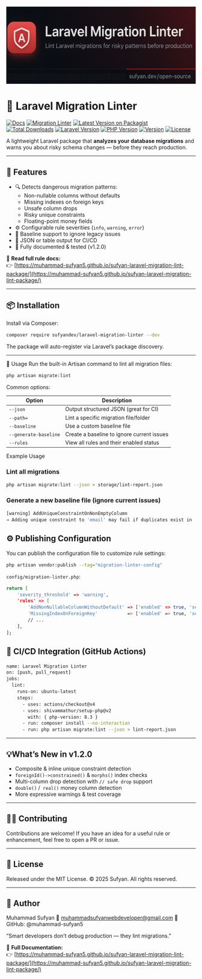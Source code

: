<p>
  <img src="assets/preview.png" alt="Laravel Migration Linter report" width="900">
</p>

# 🧩 Laravel Migration Linter  
[![Docs](https://img.shields.io/badge/docs-online-brightgreen?style=flat-square)](https://muhammad-sufyan5.github.io/sufyan-laravel-migration-lint-package/)
[![Migration Linter](https://github.com/muhammad-sufyan5/sufyan-laravel-migration-lint-package/actions/workflows/migration-linter.yml/badge.svg)](https://github.com/muhammad-sufyan5/sufyan-laravel-migration-lint-package/actions)
[![Latest Version on Packagist](https://img.shields.io/packagist/v/sufyandev/laravel-migration-linter.svg?style=flat-square)](https://packagist.org/packages/sufyandev/laravel-migration-linter)
[![Total Downloads](https://img.shields.io/packagist/dt/sufyandev/laravel-migration-linter.svg?style=flat-square)](https://packagist.org/packages/sufyandev/laravel-migration-linter)
[![Laravel Version](https://img.shields.io/badge/Laravel-10%2B-orange?style=flat-square)](#)
[![PHP Version](https://img.shields.io/badge/PHP-8.2%2B-blue?style=flat-square)](#)
[![Version](https://img.shields.io/badge/version-v1.2.0-green?style=flat-square)](#)
[![License](https://img.shields.io/badge/license-MIT-green.svg?style=flat-square)](LICENSE)

A lightweight Laravel package that **analyzes your database migrations** and warns you about risky schema changes — before they reach production.  

---

## 🚀 Features
- 🔍 Detects dangerous migration patterns:
  - Non-nullable columns without defaults  
  - Missing indexes on foreign keys  
  - Unsafe column drops  
  - Risky unique constraints  
  - Floating-point money fields
- ⚙️ Configurable rule severities (`info`, `warning`, `error`)
- 🧠 Baseline support to ignore legacy issues
- 🧾 JSON or table output for CI/CD
- 🧩 Fully documented & tested (v1.2.0)

📘 **Read full rule docs:**  
👉 [https://muhammad-sufyan5.github.io/sufyan-laravel-migration-lint-package/](https://muhammad-sufyan5.github.io/sufyan-laravel-migration-lint-package/)

---

## 📦 Installation
Install via Composer:  
```bash
composer require sufyandev/laravel-migration-linter --dev
```
The package will auto-register via Laravel’s package discovery.

---

🧩 Usage
Run the built-in Artisan command to lint all migration files:

```bash
php artisan migrate:lint
```
Common options:

| Option                | Description                                |
| --------------------- | ------------------------------------------ |
| `--json`              | Output structured JSON (great for CI)      |
| `--path=`             | Lint a specific migration file/folder      |
| `--baseline`          | Use a custom baseline file                 |
| `--generate-baseline` | Create a baseline to ignore current issues |
| `--rules`             | View all rules and their enabled status    |

Example Usage

### Lint all migrations
```bash
php artisan migrate:lint --json > storage/lint-report.json
```
### Generate a new baseline file (ignore current issues)
```bash
[warning] AddUniqueConstraintOnNonEmptyColumn
→ Adding unique constraint to 'email' may fail if duplicates exist in 'users'.

```

## ⚙️ Publishing Configuration

You can publish the configuration file to customize rule settings:

```bash
php artisan vendor:publish --tag="migration-linter-config"
```
`config/migration-linter.php`:

```bash
return [
    'severity_threshold' => 'warning',
    'rules' => [
        'AddNonNullableColumnWithoutDefault' => ['enabled' => true, 'severity' => 'warning'],
        'MissingIndexOnForeignKey'           => ['enabled' => true, 'severity' => 'warning'],
        // ...
    ],
];

```
## 🧾 CI/CD Integration (GitHub Actions)
```bash
name: Laravel Migration Linter
on: [push, pull_request]
jobs:
  lint:
    runs-on: ubuntu-latest
    steps:
      - uses: actions/checkout@v4
      - uses: shivammathur/setup-php@v2
        with: { php-version: 8.3 }
      - run: composer install --no-interaction
      - run: php artisan migrate:lint --json > lint-report.json

```
---

## 💡What’s New in v1.2.0

- Composite & inline unique constraint detection
- `foreignId()->constrained()` & `morphs()` index checks
- Multi-column drop detection with `// safe drop` support
- `double()` /` real()` money column detection
- More expressive warnings & test coverage

---

## 🧑‍💻 Contributing
Contributions are welcome!
If you have an idea for a useful rule or enhancement, feel free to open a PR or issue.

---

## 🧾 License
Released under the MIT License.
© 2025 Sufyan. All rights reserved.

---

## 🧠 Author
Muhammad Sufyan
📧 muhammadsufyanwebdeveloper@gmail.com
🐙 GitHub: @muhammad-sufyan5

“Smart developers don’t debug production — they lint migrations.”

📘 **Full Documentation:**  
👉 [https://muhammad-sufyan5.github.io/sufyan-laravel-migration-lint-package/](https://muhammad-sufyan5.github.io/sufyan-laravel-migration-lint-package/)
